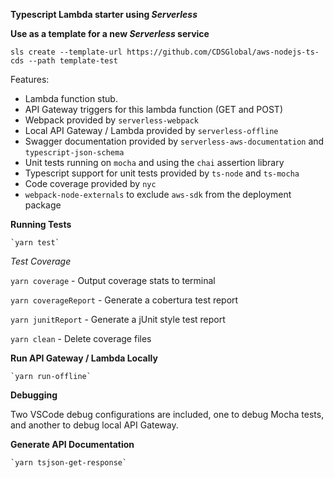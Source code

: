**Typescript Lambda starter using _Serverless_**

**Use as a template for a new _Serverless_ service**

`sls create --template-url https://github.com/CDSGlobal/aws-nodejs-ts-cds --path template-test`


Features:
 - Lambda function stub.
 - API Gateway triggers for this lambda function (GET and POST)
 - Webpack provided by `serverless-webpack`
 - Local API Gateway / Lambda provided by `serverless-offline`
 - Swagger documentation provided by `serverless-aws-documentation` and `typescript-json-schema`
 - Unit tests running on `mocha` and using the `chai` assertion library
 - Typescript support for unit tests provided by `ts-node` and `ts-mocha`
 - Code coverage provided by `nyc`
 - `webpack-node-externals` to exclude `aws-sdk` from the deployment package


**Running Tests**

    `yarn test`

*Test Coverage*

`yarn coverage` - Output coverage stats to terminal

`yarn coverageReport` - Generate a cobertura test report

`yarn junitReport` - Generate a jUnit style test report

`yarn clean` - Delete coverage files

**Run API Gateway / Lambda Locally**

    `yarn run-offline`


**Debugging**

Two VSCode debug configurations are included, one to debug Mocha tests, and another to debug local API Gateway.

**Generate API Documentation**

    `yarn tsjson-get-response`
